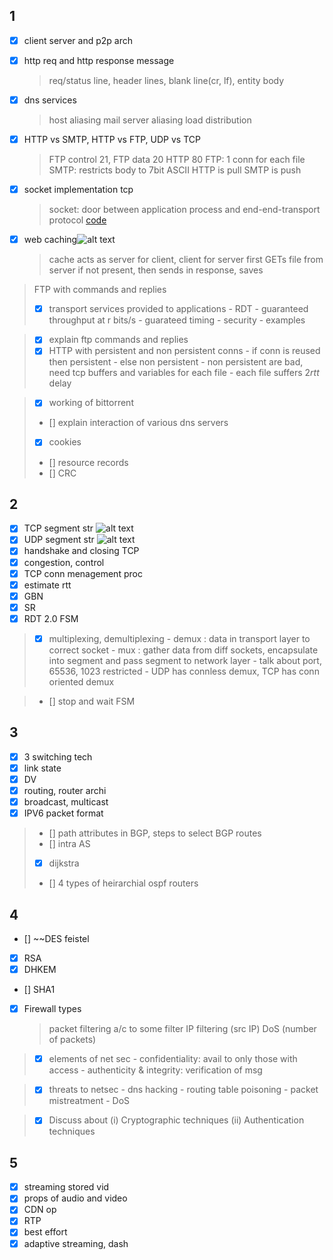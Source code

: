 ## 1

 * [x] client server and p2p arch
 * [x] http req and http response message
   > req/status line, header lines, blank line(cr, lf), entity body
 
 * [x] dns services
   > host aliasing
   > mail server aliasing
   > load distribution
   
 * [x] HTTP vs SMTP, HTTP vs FTP, UDP vs TCP
   > FTP control 21, FTP data 20
   > HTTP 80
   > FTP: 1 conn for each file
   > SMTP: restricts body to 7bit ASCII
   > HTTP is pull SMTP is push

 * [x] socket implementation tcp
   > socket: door between application process and end-end-transport protocol
   > [code](https://gist.github.com/tusharpandey13/9b915c01e0d6c784c2169f96b8aa7e8b)
   
 * [x] web caching![alt text](/home/tushar/ss/Screenshot_20210221_085032.png)
   > cache acts as server for client, client for server
   > first GETs file from server if not present, then sends in response, saves

> FTP with commands and replies
> * [x] transport services provided to applications
    - RDT
    - guaranteed throughput at r bits/s
    - guarateed timing
    - security
    - examples

> * [x] explain ftp commands and replies
> * [x] HTTP with persistent and non persistent conns
    - if conn is reused then persistent
    - else non persistent
    - non persistent are bad, need tcp buffers and variables for each file
    - each file suffers 2*rtt* delay

> * [x] working of bittorrent
> * [] explain interaction of various dns servers
> * [x] cookies
> * [] resource records
> * [] CRC


## 2

 * [x] TCP segment str
     ![alt text](/home/tushar/ss/Screenshot_20210217_125711.png)
 * [x] UDP segment str
     ![alt text](/home/tushar/ss/Screenshot_20210217_125352.png)
 * [x] handshake and closing TCP
 * [x] congestion, control
 * [x] TCP conn menagement proc
 * [x] estimate rtt
 * [x] GBN
 * [x] SR
 * [x] RDT 2.0 FSM

> * [x] multiplexing, demultiplexing
    - demux : data in transport layer to correct socket
    - mux : gather data from diff sockets, encapsulate into segment and pass segment to network layer
    - talk about port, 65536, 1023 restricted
    - UDP has connless demux, TCP has conn oriented demux
    
> * [] stop and wait FSM


## 3

 * [x] 3 switching tech
 * [x] link state
 * [x] DV
 * [x] routing, router archi
 * [x] broadcast, multicast
 * [x] IPV6 packet format

> * [] path attributes in BGP, steps to select BGP routes
> * [] intra AS
> * [x] dijkstra
> * [] 4 types of heirarchial ospf routers


## 4

 * [] ~~DES feistel
 * [x] RSA
 * [x] DHKEM
 * [] SHA1
 * [x] Firewall types
   > packet filtering a/c to some filter
   > IP filtering (src IP)
   > DoS (number of packets)

> * [x] elements of net sec
    - confidentiality: avail to only those with access
    - authenticity & integrity: verification of msg
    
> * [x] threats to netsec
    - dns hacking
    - routing table poisoning
    - packet mistreatment
    - DoS

> * [x] Discuss about (i) Cryptographic techniques (ii) Authentication techniques


## 5
 * [x] streaming stored vid
 * [x] props of audio and video
 * [x] CDN op
 * [x] RTP
 * [x] best effort
 * [x] adaptive streaming, dash
